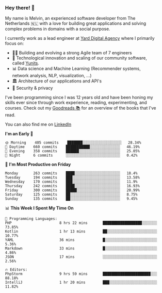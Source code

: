### Hey there! 👋

My name is Melvin, an experienced software developer from The Netherlands 🇳🇱 with a love for building great applications and solving complex problems in domains with a social purpose. 

I currently work as a lead engineer at [Yard Digital Agency](https://github.com/yardinternet) where I primarily focus on:

* 👏🏼 Building and evolving a strong Agile team of 7 engineers
* 🚀 Technological innovation and scaling of our community software, called [Yunits](https://www.yunits.com/).
* 📊 Data science and Machine Learning (Recommender systems, network analysis, NLP, visualization, ...)
* 🏛 Architecture of our applications and API's
* 🔐 Security & privacy

I've been programming since I was 12 years old and have been honing my skills ever since through work experience, reading, experimenting, and courses.
Check out my [Goodreads 📚](https://goodreads.com/melvinkoopmans) for an overview of the books that I've read. 

You can also find me on [LinkedIn](https://www.linkedin.com/in/melvinkoopmans)

<!--START_SECTION:waka-->
**I'm an Early 🐤** 

```text
🌞 Morning    405 commits    ███████░░░░░░░░░░░░░░░░░░   28.34% 
🌆 Daytime    660 commits    ███████████░░░░░░░░░░░░░░   46.19% 
🌃 Evening    358 commits    ██████░░░░░░░░░░░░░░░░░░░   25.05% 
🌙 Night      6 commits      ░░░░░░░░░░░░░░░░░░░░░░░░░   0.42%

```
📅 **I'm Most Productive on Friday** 

```text
Monday       263 commits    ████░░░░░░░░░░░░░░░░░░░░░   18.4% 
Tuesday      194 commits    ███░░░░░░░░░░░░░░░░░░░░░░   13.58% 
Wednesday    170 commits    ███░░░░░░░░░░░░░░░░░░░░░░   11.9% 
Thursday     242 commits    ████░░░░░░░░░░░░░░░░░░░░░   16.93% 
Friday       300 commits    █████░░░░░░░░░░░░░░░░░░░░   20.99% 
Saturday     125 commits    ██░░░░░░░░░░░░░░░░░░░░░░░   8.75% 
Sunday       135 commits    ██░░░░░░░░░░░░░░░░░░░░░░░   9.45%

```


📊 **This Week I Spent My Time On** 

```text
💬 Programming Languages: 
PHP                      8 hrs 22 mins       ██████████████████░░░░░░░   73.85% 
Kotlin                   1 hr 13 mins        ██░░░░░░░░░░░░░░░░░░░░░░░   10.77% 
YAML                     36 mins             █░░░░░░░░░░░░░░░░░░░░░░░░   5.36% 
Markdown                 33 mins             █░░░░░░░░░░░░░░░░░░░░░░░░   4.86% 
JSON                     17 mins             ░░░░░░░░░░░░░░░░░░░░░░░░░   2.56%

🔥 Editors: 
PhpStorm                 9 hrs 59 mins       ██████████████████████░░░   88.18% 
IntelliJ                 1 hr 20 mins        ███░░░░░░░░░░░░░░░░░░░░░░   11.82%

```


<!--END_SECTION:waka-->
